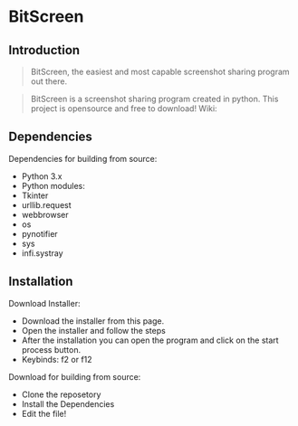 # BitScreen

## Introduction

> BitScreen, the easiest and most capable screenshot sharing program out there.

> BitScreen is a screenshot sharing program created in python.
> This project is opensource and free to download!
> Wiki:

## Dependencies

 Dependencies for building from source:

- Python 3.x
- Python modules:
- Tkinter
- urllib.request
- webbrowser
- os
- pynotifier
- sys
- infi.systray

## Installation

Download Installer:
- Download the installer from this page.
- Open the installer and follow the steps 
- After the installation you can open the program and click on the start process button.
- Keybinds: f2 or f12

Download for building from source:
- Clone the reposetory
- Install the Dependencies
- Edit the file!
